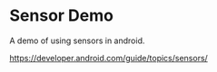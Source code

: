 # Sensor Demo

A demo of using sensors in android.

https://developer.android.com/guide/topics/sensors/
